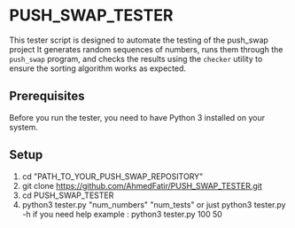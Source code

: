 # PUSH_SWAP_TESTER

This tester script is designed to automate the testing of the push_swap project
It generates random sequences of numbers, runs them through the `push_swap` program, 
and checks the results using the `checker` utility to ensure the sorting algorithm works as expected.

## Prerequisites

Before you run the tester, you need to have Python 3 installed on your system.

## Setup

1. cd "PATH_TO_YOUR_PUSH_SWAP_REPOSITORY"
2. git clone https://github.com/AhmedFatir/PUSH_SWAP_TESTER.git
3. cd PUSH_SWAP_TESTER
4. python3 tester.py "num_numbers" "num_tests" or just  python3 tester.py -h if you need help
example :
python3 tester.py 100 50
